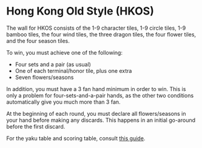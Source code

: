 # Hong Kong Old Style (HKOS)

The wall for HKOS consists of the 1-9 character tiles, 1-9 circle tiles, 1-9 bamboo tiles, the four wind tiles, the three dragon tiles, the four flower tiles, and the four season tiles.

To win, you must achieve one of the following:

- Four sets and a pair (as usual)
- One of each terminal/honor tile, plus one extra
- Seven flowers/seasons

In addition, you must have a 3 fan hand minimum in order to win. This is only a problem for four-sets-and-a-pair hands, as the other two conditions automatically give you much more than 3 fan.

At the beginning of each round, you must declare all flowers/seasons in your hand before making any discards. This happens in an initial go-around before the first discard.

For the yaku table and scoring table, consult [this guide](https://drive.google.com/file/d/1JW_lcSeZKCwOuRwTNwvn7Pd9FCdcz7PQ/view).
